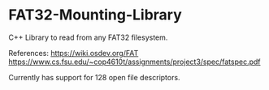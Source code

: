 # FAT32-Mounting-Library
C++ Library to read from any FAT32 filesystem.

References: 
https://wiki.osdev.org/FAT
https://www.cs.fsu.edu/~cop4610t/assignments/project3/spec/fatspec.pdf

Currently has support for 128 open file descriptors.
